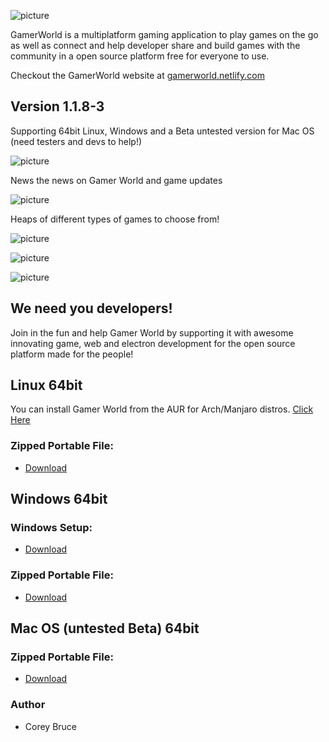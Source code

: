 ![picture](https://i.imgur.com/bTkwM0B.png)

GamerWorld is a multiplatform gaming application to play games on the go as well as connect and help developer share and build games with the community in a open source platform free for everyone to use.

Checkout the GamerWorld website at [gamerworld.netlify.com](https://gamerworld.netlify.com/)

## Version 1.1.8-3

Supporting 64bit Linux, Windows and a Beta untested version for Mac OS (need testers and devs to help!)

![picture](https://gamerworld.netlify.com/images/other/GW-preview2.png)

News the news on Gamer World and game updates

![picture](https://imgur.com/Q5SmHh6.png)

Heaps of different types of games to choose from!

![picture](https://i.imgur.com/BijsMEB.png)

![picture](https://imgur.com/kSxG9Ca.png)

![picture](https://i.imgur.com/7uNbMb8.jpg)

## We need you developers!

Join in the fun and help Gamer World by supporting it with awesome innovating game, web and electron development for the open source platform made for the people!

 ## Linux 64bit

 You can install Gamer World from the AUR for Arch/Manjaro distros.
 [Click Here](https://aur.archlinux.org/packages/gamerworld/)

 ### Zipped Portable File:
 - [Download](https://gitlab.com/gamerworld/gw-binaries/raw/Binaries/GamerWorld%20Setup.exe)


 ## Windows 64bit

 ### Windows Setup:
 - [Download](https://gitlab.com/gamerworld/gw-binaries/raw/Binaries/GamerWorld-win32-x64.zip)

 ### Zipped Portable File:
 - [Download](https://gitlab.com/gamerworld/gw-binaries/raw/Binaries/GamerWorld-win32-x64.zip)

 ## Mac OS (untested Beta) 64bit

 ###  Zipped Portable File:
 - [Download](https://gitlab.com/gamerworld/gw-binaries/raw/Binaries/GamerWorld-darwin-x64.zip)



 ### Author
  * Corey Bruce
